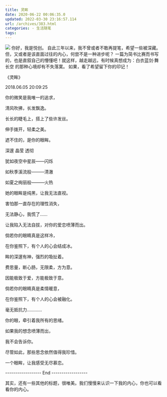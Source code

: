 ```yaml
---
title: 灵眸
date: 2020-06-22 00:06:35.0
updated: 2022-03-30 23:16:57.114
url: /archives/383.html
categories: - 生活随笔
tags: 
---
```




![](https://images-aiyc-1301641396.cos.ap-guangzhou.myqcloud.com/20200622001440.png) 你好，我是悦创。 自此三年以来，我不曾或者不敢再提笔，希望一些被深藏。但，又或者是该直面过往的内心，何尝不是一种进步呢？ 一篇为简书比赛而书写的，也是直叙自己的懵懂吧！就这样，越走越远，有时候真想成为：白衣蓝剑·舞长空 的那种心境却有不失落寞。 如果，看了希望留下你的印记！

《灵眸》

2018.06.05 20:09:25

你的微笑是我唯一的追求，

清风吹拂，长发飘逸。

长长的睫毛上，搭上了些许发丝。

伸手拨开，轻柔之美。

遮不住的，是你的眼眸。

深邃 晶莹 透彻

犹如夜空中星辰——闪烁

如秋季溪流般———清澈

如夏之绚丽般———火热

她的眼眸是纯黑，让我无法直视。

害怕那一直存在的理性消失，

无法静心，我慌了……

让我陷入无法自拔，对你的爱恋喷薄而出。

倘若你的眼睛真是这样冷，

在你鉴照下，有个人的心会结成冰。

眸的深邃有神，强烈的吸扯着。

费思量，断心肠，无限柔，方为意。

因能极致于爱，方能极致于意。

倘若你的眼睛真是柔情暖意，

在你鉴照下，有个人的心会被融化。

毫无抵抗力…………

你的眼，牵引着我所有的思绪。

如果我的想念喷薄而出，

我不会告诉你。

尽管如此，那些思念依然值得我珍惜。

一个眼眸，让我感受无尽慕恋。

\------------------ End ------------------

其实，还有一些其他的标题，很唯美。我们慢慢来认识一下我的内心，你也可以看看你的内心。